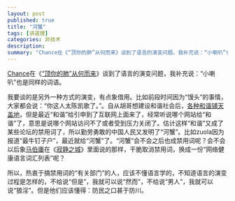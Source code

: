 ```yaml
---
layout: post
published: true
title: "河蟹"
tags: [讲道理]
categories: 非技术    
description: 
summary: "Chance在《“顶你的肺”从何而来》谈到了语言的演变问题，我补充说：“小喇叭”也是同样的词语。 我要谈的是另外一种方式的演变，有点象借用。比如前段时间因为“馒头”的事情，大家都会说：“你这人太陈凯歌了。”。自从胡哥想建设和谐社会后，各种和"
---
```

[Chance][]在《[“顶你的肺”从何而来][Link 1]》谈到了语言的演变问题，我补充说：“小喇叭”也是同样的词语。  
  
我要谈的是另外一种方式的演变，有点象借用。比如前段时间因为“馒头”的事情，大家都会说：“你这人太陈凯歌了。”。自从胡哥想建设和谐社会后，[各种和谐铺天盖地][Link 2]，但是最近“和谐”给引申到了互联网上面来了，经常听说哪个网站给“和谐”了，意思是说哪个网站访问不了或者受到压力关闭了。估计这样“和谐”又成了某些论坛的禁用词了，所以勤劳勇敢的中国人民又发明了“河蟹”。比如zuola因为报道“最牛钉子户”，最近就给“河蟹”了。“河蟹”会不会之后也成禁用词呢？会不会以后象[马伯庸][Link 3]在《[寂静之城][Link 4]》里面说的那样，干脆取消禁用词，换成一份“网络健康语言词汇列表”呢？  
  
所以，热衷于搞禁用词的“有关部门”的人，应该不懂语言学的，不知道语言的演变过程是怎样的，不给说“但是”，我就可以说“然而”，不给说“男人”，我就可以说“狼淫”。但是他们应该懂得：防民之口甚于防川。


[Chance]: http://boke.cjword.com
[Link 1]: http://boke.cjword.com/2007/04/blog-post.html
[Link 2]: http://blog.yypig.net/2006/11/blog-post_14.html
[Link 3]: http://blog.sina.com.cn/u/1444865141
[Link 4]: http://bbs14.xilu.com/cgi-bin/bbs/view?forum=chinabox&message=361726